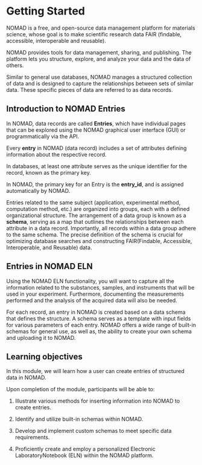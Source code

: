 # Getting Started

NOMAD is a free, and open-source data management platform for materials science, whose goal is to make scientific research data FAIR (findable, accessible, interoperable and reusable).

NOMAD provides tools for data management, sharing, and publishing. The platform lets you structure, explore, and analyze your data and the data of others.

Similar to general use databases, NOMAD manages a structured collection of data and is designed to capture the relationships between sets of similar data. These specific pieces of data are referred to as data records.

## **Introduction to NOMAD Entries**

In NOMAD, data records are called **Entries**, which have individual pages that can be explored using the NOMAD graphical user interface (GUI) or programmatically via the API.

Every **entry** in NOMAD (data record) includes a set of attributes defining information about the respective record.

In databases, at least one attribute serves as the unique identifier for the record, known as the primary key.

In NOMAD, the primary key for an Entry is the **entry_id**, and is assigned automatically by NOMAD.

Entries related to the same subject (application, experimental method, computation method, etc.) are organized into groups, each with a defined organizational structure. The arrangement of a data group is known as a **schema**, serving as a map that outlines the relationships between each attribute in a data record. Importantly, all records within a data group adhere to the same schema. The precise definition of the schema is crucial for optimizing database searches and constructing FAIR(Findable, Accessible, Interoperable, and Reusable) data.

## **Entries in NOMAD ELN**

Using the NOMAD ELN functionality, you will want to capture all the information related to the substances, samples, and instruments that will be used in your experiment. Furthermore, documenting the measurements performed and the analysis of the acquired data will also be needed. 

For each record, an entry in NOMAD is created based on a data schema that defines the structure. A schema serves as a template with input fields for various parameters of each entry. NOMAD offers a wide range of built-in schemas for general use, as well as, the ability to create your own schema and uploading it to NOMAD. 

## **Learning objectives**

In this module, we will learn how a user can create entries of structured data in NOMAD.

Upon completion of the module, participants will be able to:

1. Illustrate various methods for inserting information into NOMAD to create entries.

2. Identify and utilize built-in schemas within NOMAD.

3. Develop and implement custom schemas to meet specific data requirements.

4. Proficiently create and employ a personalized Electronic LaboratoryNotebook (ELN) within the NOMAD platform.


